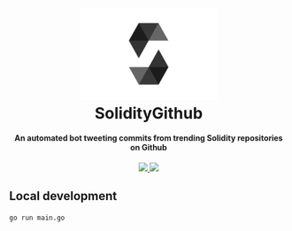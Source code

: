 <h1 align="center">
    <img src="./img/solidity.png" width="250"/>
    <br>
    SolidityGithub
</h1>

<h4 align="center">An automated bot tweeting commits from trending Solidity repositories on Github</h4>

<p align="center">
    <a href="https://twitter.com/soliditygithub">
        <img src="https://img.shields.io/twitter/url?label=SolidityGithub&style=social&url=https%3A%2F%2Ftwitter.com%2FSolidityGithub">
    </a>
    <a href="https://github.com/soliditygithub/core/actions/workflows/tweet.yml">
        <img src="https://github.com/soliditygithub/core/actions/workflows/tweet.yml/badge.svg">
    </a>
</p>

## Local development

```bash
go run main.go
```
